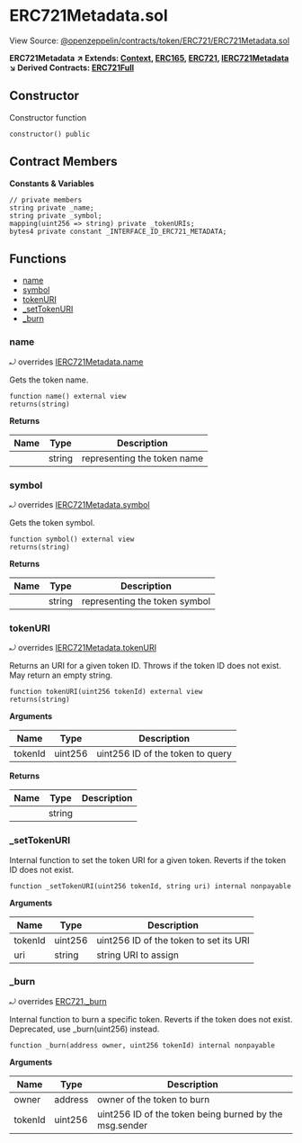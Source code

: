 # ERC721Metadata.sol

View Source: [@openzeppelin/contracts/token/ERC721/ERC721Metadata.sol](https://github.com/Dapp-Wizards/Avastars-Contracts/blob/master/@openzeppelin/contracts/token/ERC721/ERC721Metadata.sol)

**ERC721Metadata** **↗ Extends: [Context](Context.md), [ERC165](ERC165.md), [ERC721](ERC721.md), [IERC721Metadata](IERC721Metadata.md)**
**↘ Derived Contracts: [ERC721Full](ERC721Full.md)**

## Constructor

Constructor function

```solidity
constructor() public
```

## Contract Members
**Constants & Variables**

```solidity
// private members
string private _name;
string private _symbol;
mapping(uint256 => string) private _tokenURIs;
bytes4 private constant _INTERFACE_ID_ERC721_METADATA;

```

## **Functions**

- [name](#name)
- [symbol](#symbol)
- [tokenURI](#tokenuri)
- [_setTokenURI](#_settokenuri)
- [_burn](#_burn)

### name

⤾ overrides [IERC721Metadata.name](IERC721Metadata.md#name)

Gets the token name.

```solidity
function name() external view
returns(string)
```

**Returns**

| Name        | Type           | Description  |
| ------------- |------------- | -----|
|  | string | representing the token name | 

### symbol

⤾ overrides [IERC721Metadata.symbol](IERC721Metadata.md#symbol)

Gets the token symbol.

```solidity
function symbol() external view
returns(string)
```

**Returns**

| Name        | Type           | Description  |
| ------------- |------------- | -----|
|  | string | representing the token symbol | 

### tokenURI

⤾ overrides [IERC721Metadata.tokenURI](IERC721Metadata.md#tokenuri)

Returns an URI for a given token ID.
Throws if the token ID does not exist. May return an empty string.

```solidity
function tokenURI(uint256 tokenId) external view
returns(string)
```

**Arguments**

| Name        | Type           | Description  |
| ------------- |------------- | -----|
| tokenId | uint256 | uint256 ID of the token to query | 

**Returns**

| Name        | Type           | Description  |
| ------------- |------------- | -----|
|  | string |  | 

### _setTokenURI

Internal function to set the token URI for a given token.
Reverts if the token ID does not exist.

```solidity
function _setTokenURI(uint256 tokenId, string uri) internal nonpayable
```

**Arguments**

| Name        | Type           | Description  |
| ------------- |------------- | -----|
| tokenId | uint256 | uint256 ID of the token to set its URI | 
| uri | string | string URI to assign | 

### _burn

⤾ overrides [ERC721._burn](ERC721.md#_burn)

Internal function to burn a specific token.
Reverts if the token does not exist.
Deprecated, use _burn(uint256) instead.

```solidity
function _burn(address owner, uint256 tokenId) internal nonpayable
```

**Arguments**

| Name        | Type           | Description  |
| ------------- |------------- | -----|
| owner | address | owner of the token to burn | 
| tokenId | uint256 | uint256 ID of the token being burned by the msg.sender | 

